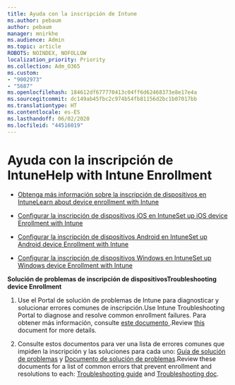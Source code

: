 ```yaml
---
title: Ayuda con la inscripción de Intune
ms.author: pebaum
author: pebaum
manager: mnirkhe
ms.audience: Admin
ms.topic: article
ROBOTS: NOINDEX, NOFOLLOW
localization_priority: Priority
ms.collection: Adm_O365
ms.custom:
- "9002973"
- "5687"
ms.openlocfilehash: 184612df677770413c04ff6d62468373e8e17e4a
ms.sourcegitcommit: dc149ab45fbc2c974b54fb81156d2bc1b07017bb
ms.translationtype: HT
ms.contentlocale: es-ES
ms.lasthandoff: 06/02/2020
ms.locfileid: "44516019"
---
```

# <a name="help-with-intune-enrollment"></a><span data-ttu-id="5712d-102">Ayuda con la inscripción de Intune</span><span class="sxs-lookup"><span data-stu-id="5712d-102">Help with Intune Enrollment</span></span>


- [<span data-ttu-id="5712d-103">Obtenga más información sobre la inscripción de dispositivos en Intune</span><span class="sxs-lookup"><span data-stu-id="5712d-103">Learn about device enrollment with Intune</span></span>](https://docs.microsoft.com/intune/device-enrollment)

- [<span data-ttu-id="5712d-104">Configurar la inscripción de dispositivos iOS en Intune</span><span class="sxs-lookup"><span data-stu-id="5712d-104">Set up iOS device Enrollment with Intune</span></span>](https://docs.microsoft.com/intune/ios-enroll)

- [<span data-ttu-id="5712d-105">Configurar la inscripción de dispositivos Android en Intune</span><span class="sxs-lookup"><span data-stu-id="5712d-105">Set up Android device Enrollment with Intune</span></span>](https://docs.microsoft.com/intune/android-enroll)

- [<span data-ttu-id="5712d-106">Configurar la inscripción de dispositivos Windows en Intune</span><span class="sxs-lookup"><span data-stu-id="5712d-106">Set up Windows device Enrollment with Intune</span></span>](https://docs.microsoft.com/intune/windows-enroll)

<span data-ttu-id="5712d-107">**Solución de problemas de inscripción de dispositivos**</span><span class="sxs-lookup"><span data-stu-id="5712d-107">**Troubleshooting device Enrollment**</span></span>

1. <span data-ttu-id="5712d-108">Use el Portal de solución de problemas de Intune para diagnosticar y solucionar errores comunes de inscripción.</span><span class="sxs-lookup"><span data-stu-id="5712d-108">Use Intune Troubleshooting Portal to diagnose and resolve common enrollment failures.</span></span> <span data-ttu-id="5712d-109">Para obtener más información, consulte [este documento ](https://docs.microsoft.com/intune/help-desk-operators).</span><span class="sxs-lookup"><span data-stu-id="5712d-109">Review [this](https://docs.microsoft.com/intune/help-desk-operators) document for more details.</span></span>

2. <span data-ttu-id="5712d-110">Consulte estos documentos para ver una lista de errores comunes que impiden la inscripción y las soluciones para cada uno: [Guía de solución de problemas](https://support.microsoft.com/help/4469913/troubleshooting-windows-device-enrollment-problems-in-microsoft-intune) y [Documento de solución de problemas](https://docs.microsoft.com/intune/troubleshoot-device-enrollment-in-intune).</span><span class="sxs-lookup"><span data-stu-id="5712d-110">Review these documents for a list of common errors that prevent enrollment and resolutions to each: [Troubleshooting guide](https://support.microsoft.com/help/4469913/troubleshooting-windows-device-enrollment-problems-in-microsoft-intune) and [Troubleshooting doc](https://docs.microsoft.com/intune/troubleshoot-device-enrollment-in-intune).</span></span>